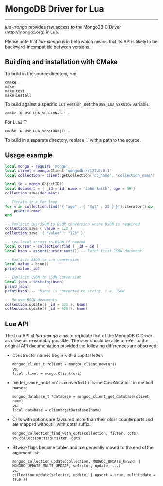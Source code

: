 # MongoDB Driver for Lua
---

_lua-mongo_ provides raw access to the MongoDB C Driver (http://mongoc.org) in Lua.

Please note that _lua-mongo_ is in beta which means that its API is likely to be backward-incompatible between versions.


## Building and installation with CMake

To build in the source directory, run:

	cmake .
	make
	make test
	make install

To build against a specific Lua version, set the ``USE_LUA_VERSION`` variable:

	cmake -D USE_LUA_VERSION=5.1 .

For LuaJIT:

	cmake -D USE_LUA_VERSION=jit .

To build in a separate directory, replace '.' with a path to the source.


## Usage example

```Lua
local mongo = require 'mongo'
local client = mongo.Client 'mongodb://127.0.0.1'
local collection = client:getCollection('db_name', 'collection_name')

local id = mongo.ObjectID()
local document = { _id = id, name = 'John Smith', age = 50 }
collection:save(document)

-- Iterate in a for-loop
for v in collection:find('{ "age" : { "$gt" : 25 } }'):iterator() do
	print(v.name)
end

-- Implicit Lua/JSON to BSON conversion where BSON is required
collection:save { value = 123 }
collection:save '{ "value" : "123" }'

-- Low-level access to BSON if needed
local cursor = collection:find { _id = id }
local bson = assert(cursor:next()) -- Fetch first BSON document

-- Explicit BSON to Lua conversion
local value = bson()
print(value._id)

-- Explicit BSON to JSON conversion
local json = tostring(bson)
print(json)
print(bson) -- 'bson' is converted to string, i.e. JSON

-- Re-use BSON documents
collection:update({ _id = 123 }, bson)
collection:update({ _id = 456 }, bson)
```

## Lua API

The Lua API of _lua-mongo_ aims to replicate that of the MongoDB C Driver as close as reasonably possible.
The user should be able to refer to the original API documentation provided the following differences are observed:

- Constructor names begin with a capital letter:

	`mongoc_client_t *client = mongoc_client_new(uri)`  
	vs.  
	`local client = mongo.Client(uri)`  

- 'under_score_notation' is converted to 'camelCaseNotation' in method names:

	`mongoc_database_t *database = mongoc_client_get_database(client, name)`  
	vs.  
	`local database = client:getDatabase(name)`  

- Calls with options are favoured more than their older counterparts and are mapped without '_with_opts' suffix:

	`mongoc_collection_find_with_opts(collection, filter, opts)`  
	vs.
	`collection:find(filter, opts)`  

- Bitwise flags become tables and are generally moved to the end of the argument list:

	`mongoc_collection_update(collection, MONGOC_UPDATE_UPSERT | MONGOC_UPDATE_MULTI_UPDATE, selector, update, ...)`  
	vs.  
	`collection:update(selector, update, { upsert = true, multiUpdate = true })`  
